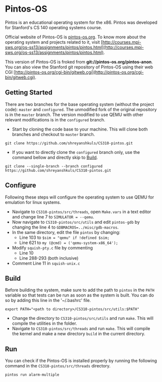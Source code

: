 # Pintos-OS
Pintos is an educational operating system for the x86. Pintos was developed for Stanford's CS 140 operating systems course.

Official website of Pintos-OS is [pintos-os.org](pintos-os.org).
To know more about the operating system and projects related to it, visit [http://courses.mpi-sws.org/os-ss13/assignments/pintos/pintos.html](http://courses.mpi-sws.org/os-ss13/assignments/pintos/pintos.html).

This version of Pintos-OS is froked from **git://pintos-os.org/pintos-anon**.
You can also view the Stanford git repository of Pintos-OS using their web CGI [http://pintos-os.org/cgi-bin/gitweb.cgi](http://pintos-os.org/cgi-bin/gitweb.cgi).

## Getting Started
There are two branches for the base operating system (without the project code): `master` and `configured`.
The unmodified fork of the original repository is in the `master` branch.
The version modified to use QEMU with other relevant modifications is in the `configured` branch.

* Start by cloning the code base to your machine. This will clone both branches and checkout to `master` branch. 
```
git clone https://github.com/shreyanshkuls/CS310-pintos.git
```

* If you want to directly clone the `configured` branch only, use the command bellow and directly skip to [Build](#build).
```
git clone --single-branch --branch configured https://github.com/shreyanshkuls/CS310-pintos.git
```

## Configure
Following these steps will configure the operating system to use QEMU for emulation for linux systems.

* Navigate to `CS310-pintos/src/threads`, open `Make.vars` in a text editor and change line 7 to `SIMULATOR = --qemu`.
* Now navigate to `CS310-pintos/src/utils` and edit `pintos-gdb` by changing the line 4 to `GDBMACROS=../misc/gdb-macros`.
* In the same directory, edit the file `pintos` by changing:
	- Line 103 to `$sim = "qemu" if !defined $sim;`
	- Line 621 to `my (@cmd) = ('qemu-system-x86_64');`
* Modify `squish-pty.c` file by commenting
	- Line 10
	- Line 288-293 (both inclusive)
* Comment Line 11 in `squish-unix.c`

## Build
Before building the system, make sure to add the path to `pintos` in the `PATH` variable so that tests can be run as soon as the system is built. You can do so by adding this line in the '~/.bashrc' file.
```
export PATH="<path to directory>/CS310-pintos/src/utils:$PATH"
```

* Change the directory to `CS310-pintos/src/utils` and run `make`. This will compile the utilities in the folder.
* Navigate to `CS310-pintos/src/threads` and run `make`. This will compile the kernel and make a new directory `build` in the current directory.

## Run
You can check if the Pintos-OS is installed properly by running the following command in the `CS310-pintos/src/threads` directory.
```
pintos run alarm-multiple
```
